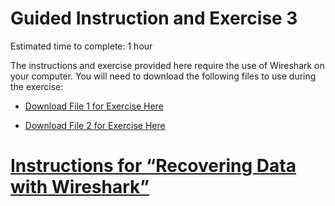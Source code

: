 Guided Instruction and Exercise 3
=================================

Estimated time to complete: 1 hour

The instructions and exercise provided here require the use of Wireshark on your
computer. You will need to download the following files to use during the
exercise:

-   [Download File 1 for Exercise
    Here](https://github.com/GA-CyberWorkforceAcademy/Wireshark/raw/master/PCAP_Samples/http_images.pcapng)

-   [Download File 2 for Exercise
    Here](https://github.com/GA-CyberWorkforceAcademy/Wireshark/raw/master/PCAP_Samples/ftp.pcapng)

[Instructions for “Recovering Data with Wireshark”](https://ga-cyberworkforceacademy.github.io/Wireshark/Exercise_3)
=================================================
